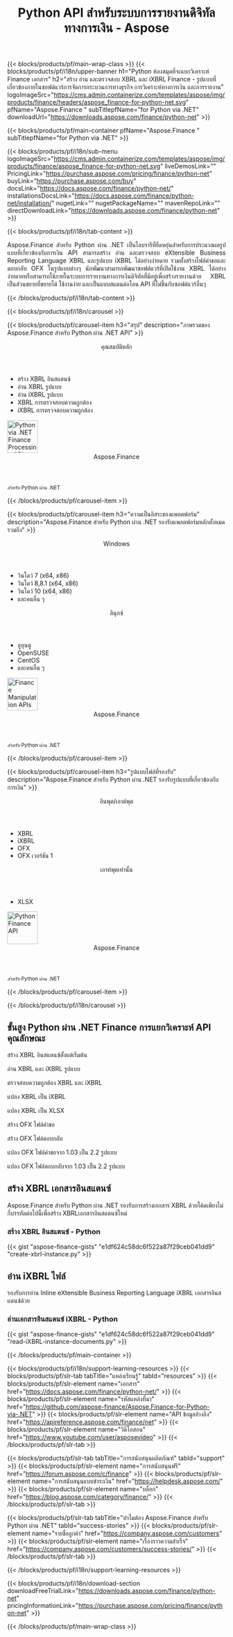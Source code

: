 ﻿---
title: Python API สำหรับระบบการรายงานดิจิทัลทางการเงิน - Aspose 
weight: 20
url: /th/python-net/ 
description: Python ไลบรารีสำหรับการแปลงงบการเงินเป็นภาษาการรายงานธุรกิจแบบขยายได้ XBRL และ iXBRL สำหรับการวิเคราะห์เพื่อสร้าง XBRL การจัดหมวดหมู่และรายงาน
---
{{< blocks/products/pf/main-wrap-class >}}
{{< blocks/products/pf/i18n/upper-banner h1="Python ห้องสมุดที่จะแยกวิเคราะห์ Finance เอกสาร" h2="สร้าง อ่าน และตรวจสอบ XBRL และ iXBRL Finance - รูปแบบที่เกี่ยวข้องภายในซอฟต์แวร์การจัดการกระบวนการทางธุรกิจ การวิเคราะห์ทางการเงิน และการรายงาน" logoImageSrc="https://cms.admin.containerize.com/templates/aspose/img/products/finance/headers/aspose_finance-for-python-net.svg" pfName="Aspose.Finance " subTitlepfName="for Python via .NET" downloadUrl="https://downloads.aspose.com/finance/python-net" >}}

{{< blocks/products/pf/main-container pfName="Aspose.Finance " subTitlepfName="for Python via .NET" >}}

{{< blocks/products/pf/i18n/sub-menu logoImageSrc="https://cms.admin.containerize.com/templates/aspose/img/products/finance/aspose_finance-for-python-net.svg" liveDemosLink="" PricingLink="https://purchase.aspose.com/pricing/finance/python-net" buyLink="https://purchase.aspose.com/buy" docsLink="https://docs.aspose.com/finance/python-net/" installationsDocsLink="https://docs.aspose.com/finance/python-net/installation/" nugetLink="" nugetPackageName="" mavenRepoLink="" directDownloadLink="https://downloads.aspose.com/finance/python-net" >}}

{{< blocks/products/pf/i18n/tab-content >}}
<p align="justify"> Aspose.Finance สำหรับ Python ผ่าน .NET เป็นไลบรารีที่ยืดหยุ่นสำหรับการประมวลผลรูปแบบที่เกี่ยวข้องกับการเงิน API สามารถสร้าง อ่าน และตรวจสอบ eXtensible Business Reporting Language XBRL และรูปแบบ iXBRL ได้อย่างง่ายดาย รวมทั้งสร้างไฟล์คำขอและตอบกลับ OFX ในรูปแบบต่างๆ นักพัฒนาสามารถพัฒนาซอฟต์แวร์ที่เปิดใช้งาน XBRL ได้อย่างง่ายดายหรือสามารถใช้ภายในระบบการรายงานทางการเงินดิจิทัลที่มีอยู่เพื่อสร้างรายงานด้วย XBRL เป็นส่วนขยายที่ขยายได้ ใช้งานง่าย และเป็นแบบสแตนด์อโลน API ที่ไม่ขึ้นกับซอฟต์แวร์อื่นๆ</p>

{{< /blocks/products/pf/i18n/tab-content >}}

<!--Diagrams Start-->
{{< blocks/products/pf/i18n/carousel >}}

{{< blocks/products/pf/carousel-item h3="สรุป" description="ภาพรวมของ Aspose.Finance สำหรับ Python ผ่าน .NET API" >}}
<div class="diagram1 d1-python">
 <div class="d1-row">
  <div class="d1-col d1-left">
   <header>
    <i class="fa fa-cogs">
    </i>
    คุณสมบัติหลัก
   </header>
   <ul>
    <li>
     สร้าง XBRL อินสแตนซ์
    </li>
    <li>
     อ่าน XBRL รูปแบบ
    </li>
    <li>
     อ่าน iXBRL รูปแบบ
    </li>
    <li>
     XBRL การตรวจสอบความถูกต้อง
    </li>
    <li>
     iXBRL การตรวจสอบความถูกต้อง
    </li>
   </ul>
  </div>
  <!--/left-->
  <div class="d1-col d1-right">
   <!--<header><i class="fa fa-cogs"> </i>General Features</header>

<ul>

<li>File Loading</li>

</ul>-->
  </div>
  <!--/right-->
 </div>
 <!--/row-->
 <div class="d1-logo">
  <img width="70" height="75" alt="Python via .NET Finance Processing API" src="https://cms.admin.containerize.com/templates/aspose/img/products/finance/aspose_finance-for-python-net.svg"/>
  <header>
   Aspose.Finance
  </header>
  <footer>
   <small>
    <em>
     สำหรับ
    </em>
    Python ผ่าน .NET
   </small>
  </footer>
 </div>
 <!--/logo-->
</div>

{{< /blocks/products/pf/carousel-item >}}

{{< blocks/products/pf/carousel-item h3="ความเป็นอิสระของแพลตฟอร์ม" description="Aspose.Finance สำหรับ Python ผ่าน .NET รองรับแพลตฟอร์มหลักทั้งหมดรวมถึง" >}}
<div class="diagram1 d1-python">
 <div class="d1-row">
  <div class="d1-col d1-left">
   <header>
    <i class="fa fa-cubes">
    </i>
    Windows
   </header>
   <ul>
    <li>
     วินโดว์ 7 (x64, x86)
    </li>
    <li>
     วินโดว์ 8,8.1 (x64, x86)
    </li>
    <li>
     วินโดว์ 10 (x64, x86)
    </li>
    <li>
     และคนอื่น ๆ
    </li>
   </ul>
  </div>
  <!--/left-->
  <div class="d1-col d1-right">
   <header>
    <i class="fa fa-cubes">
    </i>
    ลินุกซ์
   </header>
   <ul>
    <li>
     อูบุนตู
    </li>
    <li>
     OpenSUSE
    </li>
    <li>
     CentOS
    </li>
    <li>
     และคนอื่น ๆ
    </li>
   </ul>
  </div>
  <!--/right-->
 </div>
 <!--/row-->
 <div class="d1-logo">
  <img width="70" height="75" alt="Finance Manipulation APIs" src="https://cms.admin.containerize.com/templates/aspose/img/products/finance/aspose_finance-for-python-net.svg"/>
  <header>
   Aspose.Finance
  </header>
  <footer>
   <small>
    <em>
     สำหรับ
    </em>
    Python ผ่าน .NET
   </small>
  </footer>
 </div>
 <!--/logo-->
</div>

{{< /blocks/products/pf/carousel-item >}}

{{< blocks/products/pf/carousel-item h3="รูปแบบไฟล์ที่รองรับ" description="Aspose.Finance สำหรับ Python ผ่าน .NET รองรับรูปแบบที่เกี่ยวข้องกับการเงิน" >}}
<div class="diagram1 d2 d1-python">
 <div class="d1-row">
  <div class="d1-col d1-left">
   <header>
    <i class="fa fa-arrows-v">
    </i>
    อินพุต/เอาต์พุต
   </header>
   <ul>
    <li>
     XBRL
    </li>
    <li>
     iXBRL
    </li>
    <li>
     OFX
    </li>
    <li>
     OFX เวอร์ชัน 1
    </li>
   </ul>
  </div>
  <!--/left-->
  <div class="d1-col d1-right">
   <header><i class="fa  fa-mail-forward"> </i> เอาท์พุตเท่านั้น</header>

<ul>

<li>XLSX</li>

</ul>
  </div>
  <!--/right-->
 </div>
 <!--/row-->
 <div class="d1-logo">
  <img width="70" height="75" alt="Python Finance API" src="https://cms.admin.containerize.com/templates/aspose/img/products/finance/aspose_finance-for-python-net.svg"/>
  <header>
   Aspose.Finance
  </header>
  <footer>
   <small>
    <em>
     สำหรับ
    </em>
    Python ผ่าน .NET
   </small>
  </footer>
 </div>
 <!--/logo-->
</div>

{{< /blocks/products/pf/carousel-item >}}

{{< /blocks/products/pf/i18n/carousel >}}
<!--Diagrams End-->

<!--Feature-section Start-->
<div class="container-fluid features-section bg-gray singleproduct">
 <a class="anchor" id="features" name="features">
 </a>
 <div class="row">
  <div class="container">
   <h2 class="pr-ft">
    ขั้นสูง Python ผ่าน .NET Finance การแยกวิเคราะห์ API คุณลักษณะ
   </h2>
   <p>
   </p>
   <div class="col-lg-4">
    <em class="fa fa-plus-square-o ico-blue fa-2x col-lg-2">
    </em>
    <p class="col-lg-10">
     สร้าง XBRL อินสแตนซ์ตั้งแต่เริ่มต้น
    </p>
   </div>
   <div class="col-lg-4">
    <em class="fa fa-check ico-blue fa-2x col-lg-2">
    </em>
    <p class="col-lg-10">
     อ่าน XBRL และ iXBRL รูปแบบ
    </p>
   </div>
   <div class="col-lg-4">
    <em class="fa fa-cog ico-blue fa-2x col-lg-2">
    </em>
    <p class="col-lg-10">
     ตรวจสอบความถูกต้อง XBRL และ iXBRL
    </p>
   </div>
 <div class="col-lg-4">
    <em class="fa fa-mail-forward ico-blue fa-2x col-lg-2">
    </em>
    <p class="col-lg-10">
     แปลง XBRL เป็น iXBRL
    </p>
   </div>
   <div class="col-lg-4">
    <em class="fa fa-mail-forward ico-blue fa-2x col-lg-2">
    </em>
    <p class="col-lg-10">
     แปลง XBRL เป็น XLSX
    </p>
   </div>
   <div class="col-lg-4">
    <em class="fa fa-plus-square-o ico-blue fa-2x col-lg-2">
    </em>
    <p class="col-lg-10">
     สร้าง OFX ไฟล์คำขอ
    </p>
   </div>
   <div class="col-lg-4">
    <em class="fa fa-plus-square-o ico-blue fa-2x col-lg-2">
    </em>
    <p class="col-lg-10">
     สร้าง OFX ไฟล์ตอบกลับ
    </p>
   </div>

   <div class="col-lg-4">
    <em class="fa fa-mail-forward ico-blue fa-2x col-lg-2">
    </em>
    <p class="col-lg-10">
     แปลง OFX ไฟล์คำขอจาก 1.03 เป็น 2.2 รูปแบบ
    </p>
   </div>
   <div class="col-lg-4">
    <em class="fa fa-mail-forward ico-blue fa-2x col-lg-2">
    </em>
    <p class="col-lg-10">
     แปลง OFX ไฟล์ตอบกลับจาก 1.03 เป็น 2.2 รูปแบบ
    </p>
   </div>
   <!--<div class="col-lg-4"><em class="fa fa-shield ico-blue fa-2x col-lg-2"> </em>

<p class="col-lg-10">Validate XBRL</p>

</div>

<div class="col-lg-4"><em class="fa fa-plus ico-blue fa-2x col-lg-2"> </em>

<p class="col-lg-10">Validate iXRL</p>

</div>

<div class="col-lg-4"><em class="fa fa-edit ico-blue fa-2x col-lg-2"> </em>

<p class="col-lg-10">Change the node properties</p>

</div>

<div class="col-lg-4"><em class="fa fa-cog ico-blue fa-2x col-lg-2"> </em>

<p class="col-lg-10">Content navigation using XPath Query</p>

</div>

<div class="col-lg-4"><em class="fa fa-recycle ico-blue fa-2x col-lg-2"> </em>

<p class="col-lg-10">Navigate via CSS Selectors, Element and Document Traversal</p>

</div>

<div class="col-lg-4"><em class="fa fa-cogs ico-blue fa-2x col-lg-2"> </em>

<p class="col-lg-10">DOM Tree manipulation of official SVG specifications</p>

</div>-->
   <div class="col-lg-12">
    <h2 class="h2title">
     สร้าง XBRL เอกสารอินสแตนซ์
    </h2>
    <p>
     Aspose.Finance สำหรับ Python ผ่าน .NET รองรับการสร้างเอกสาร XBRL ด้วยโค้ดเพียงไม่กี่บรรทัดต่อไปนี้เพื่อสร้าง XBRLเอกสารอินสแตนซ์ใหม่
    </p>
    <div class="codeblock" id="code">
     <h3>
      สร้าง XBRL อินสแตนซ์ - Python
     </h3>
{{< gist "aspose-finance-gists" "e1df624c58dc6f522a87f29ceb041dd9" "create-xbrl-instance.py" >}}
    </div>
   </div>
   <div class="col-lg-12">
    <h2 class="h2title">
     อ่าน iXBRL ไฟล์
    </h2>
    <p>
     รองรับการอ่าน Inline eXtensible Business Reporting Language iXBRL เอกสารอินสแตนซ์ด้วย
    </p>
    <div class="codeblock" id="code">
     <h3>
      อ่านเอกสารอินสแตนซ์ iXBRL - Python
     </h3>
{{< gist "aspose-finance-gists" "e1df624c58dc6f522a87f29ceb041dd9" "read-iXBRL-instance-documents.py" >}}
    </div>
   </div>
   <!--<div class="col-lg-12">

</div>-->
  </div>
 </div>
</div>
<!--Feature-section End-->

{{< /blocks/products/pf/main-container >}}


{{< blocks/products/pf/i18n/support-learning-resources >}}
{{< blocks/products/pf/slr-tab tabTitle="แหล่งเรียนรู้" tabId="resources" >}}
{{< blocks/products/pf/slr-element name="เอกสาร" href="https://docs.aspose.com/finance/python-net/" >}}
{{< blocks/products/pf/slr-element name="รหัสแหล่งที่มา" href="https://github.com/aspose-finance/Aspose.Finance-for-Python-via-.NET" >}}
{{< blocks/products/pf/slr-element name="API ข้อมูลอ้างอิง" href="https://apireference.aspose.com/finance/net" >}}
{{< blocks/products/pf/slr-element name="วิดีโอสอน" href="https://www.youtube.com/user/asposevideo" >}}
{{< /blocks/products/pf/slr-tab >}}

{{< blocks/products/pf/slr-tab tabTitle="การสนับสนุนผลิตภัณฑ์" tabId="support" >}}
{{< blocks/products/pf/slr-element name="การสนับสนุนฟรี" href="https://forum.aspose.com/c/finance" >}}
{{< blocks/products/pf/slr-element name="การสนับสนุนแบบชำระเงิน" href="https://helpdesk.aspose.com/" >}}
{{< blocks/products/pf/slr-element name="บล็อก" href="https://blog.aspose.com/category/finance/" >}}
{{< /blocks/products/pf/slr-tab >}}

{{< blocks/products/pf/slr-tab tabTitle="ทำไมต้อง Aspose.Finance สำหรับ Python ผ่าน .NET" tabId="success-stories" >}}
{{< blocks/products/pf/slr-element name="รายชื่อลูกค้า" href="https://company.aspose.com/customers" >}}
{{< blocks/products/pf/slr-element name="เรื่องราวความสำเร็จ" href="https://company.aspose.com/customers/success-stories/" >}}
{{< /blocks/products/pf/slr-tab >}}

{{< /blocks/products/pf/i18n/support-learning-resources >}}

{{< blocks/products/pf/i18n/download-section downloadFreeTrialLink="https://downloads.aspose.com/finance/python-net" pricingInformationLink="https://purchase.aspose.com/pricing/finance/python-net" >}}


{{< /blocks/products/pf/main-wrap-class >}}
